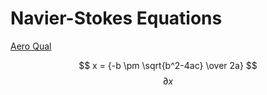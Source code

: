 # Navier-Stokes Equations
[Aero Qual](aeroqual.md)

$$ x = {-b \pm \sqrt{b^2-4ac} \over 2a} $$
$$ \partial{x}$$

